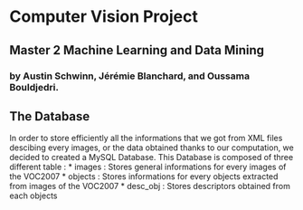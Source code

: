 # Computer Vision Project
## Master 2 Machine Learning and Data Mining
### by Austin Schwinn, Jérémie Blanchard, and Oussama Bouldjedri.


## The Database
  In order to store efficiently all the informations that we got from XML files descibing every images, or the data obtained thanks to our computation, we decided to created a MySQL Database. 
  This Database is composed of three different table : 
    * images : Stores general informations for every images of the VOC2007
    * objects : Stores informations for every objects extracted from images of the VOC2007
    * desc_obj : Stores descriptors obtained from each objects
